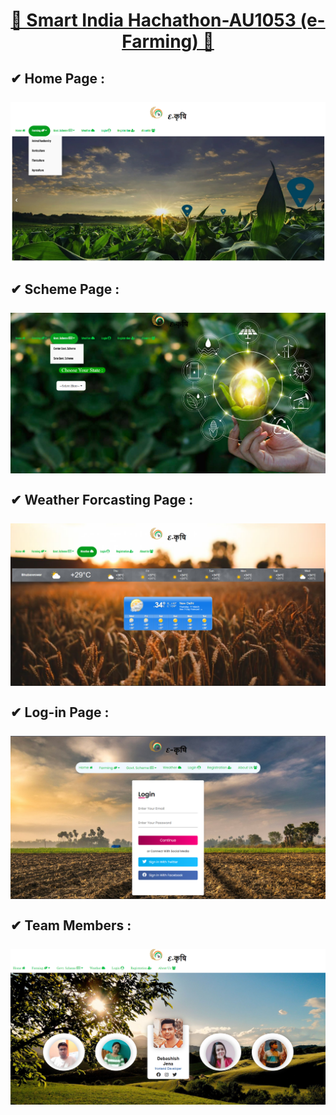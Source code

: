 <h1 align="center">
  <a href="https://6232be3302312007ec2b7c58--nostalgic-bohr-99ac92.netlify.app/">&#x1F331; Smart India Hachathon-AU1053 (e-Farming) &#x1F331;</a>
</h1><h2>
&#x2714; Home Page : <br><br>
<img src ="https://github.com/coder-ashish/Hachathon-AU1053/blob/main/e-farming/Screenshot%20(60).png"><br><br>
&#x2714; Scheme Page :<br><br>
<img src ="https://github.com/coder-ashish/Hachathon-AU1053/blob/main/e-farming/Screenshot%20(61).png"><br><br>
&#x2714; Weather Forcasting Page :<br><br>
<img src ="https://github.com/coder-ashish/Hachathon-AU1053/blob/main/e-farming/Screenshot%20(62).png"><br><br>
&#x2714; Log-in Page :<br><br>
<img src ="https://github.com/coder-ashish/Hachathon-AU1053/blob/main/e-farming/Screenshot%20(67).png"><br><br>
&#x2714; Team Members :<br><br>
<img src ="https://github.com/coder-ashish/Hachathon-AU1053/blob/main/Team%20members.png"><br><br>

